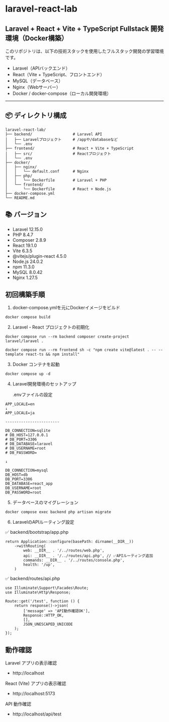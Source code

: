 # laravel-react-lab

## Laravel + React + Vite + TypeScript Fullstack 開発環境（Docker構築）

このリポジトリは、以下の技術スタックを使用したフルスタック開発の学習環境です。

- Laravel（APIバックエンド）
- React（Vite + TypeScript、フロントエンド）
- MySQL（データベース）
- Nginx（Webサーバー）
- Docker / docker-compose（ローカル開発環境）

---

## 📦 ディレクトリ構成

```
laravel-react-lab/
├── backend/                  # Laravel API
│   ├── Laravelプロジェクト     # /appや/databaseなど
│   └── .env
├── frontend/                 # React + Vite + TypeScript
│   ├── src/                  # Reactプロジェクト
│   └── .env
├── docker/
│   ├── nginx/
│   │   └── default.conf      # Nginx
│   ├── php/
│   │   └── Dockerfile        # Laravel + PHP
│   └── frontend/
│       └── Dockerfile        # React + Node.js
├── docker-compose.yml
└── README.md
```


## 📚 バージョン
- Laravel 12.15.0
- PHP 8.4.7
- Composer 2.8.9
- React 19.1.0
- Vite 6.3.5
- @vitejs/plugin-react 4.5.0
- Node.js 24.0.2
- npm 11.3.0
- MySQL 8.0.42
- Nginx 1.27.5

## 初回構築手順

1. docker-compose.ymlを元にDockerイメージをビルド

```
docker compose build
```

2. Laravel・React プロジェクトの初期化

```
docker compose run --rm backend composer create-project laravel/laravel .

docker compose run --rm frontend sh -c "npm create vite@latest . -- --template react-ts && npm install"
```

3. Docker コンテナを起動

```
docker compose up -d
```

4. Laravel開発環境のセットアップ

    .envファイルの設定
```
APP_LOCALE=en
↓
APP_LOCALE=ja

------------------------

DB_CONNECTION=sqlite
# DB_HOST=127.0.0.1
# DB_PORT=3306
# DB_DATABASE=laravel
# DB_USERNAME=root
# DB_PASSWORD=

↓

DB_CONNECTION=mysql
DB_HOST=db
DB_PORT=3306
DB_DATABASE=react_app
DB_USERNAME=root
DB_PASSWORD=root
```

5. データベースのマイグレーション

```
docker compose exec backend php artisan migrate
```

6. LaravelのAPIルーティング設定

✅ backend/bootstrap/app.php
```
return Application::configure(basePath: dirname(__DIR__))
    ->withRouting(
        web: __DIR__ . '/../routes/web.php',
        api: __DIR__ . '/../routes/api.php', // ✅APIルーティング追加
        commands: __DIR__ . '/../routes/console.php',
        health: '/up',
    )
```

✅ backend/routes/api.php
```
use Illuminate\Support\Facades\Route;
use Illuminate\Http\Response;

Route::get('/test', function () {
    return response()->json(
        ['message' => 'API動作確認OK'],
        Response::HTTP_OK,
        [],
        JSON_UNESCAPED_UNICODE
    );
});
```

## 動作確認
Laravel アプリの表示確認
- http://localhost

React (Vite) アプリの表示確認
- http://localhost:5173

API 動作確認
- http://localhost/api/test